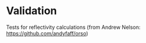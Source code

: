 # Validation
Tests for reflectivity calculations
(from Andrew Nelson: https://github.com/andyfaff/orso)

